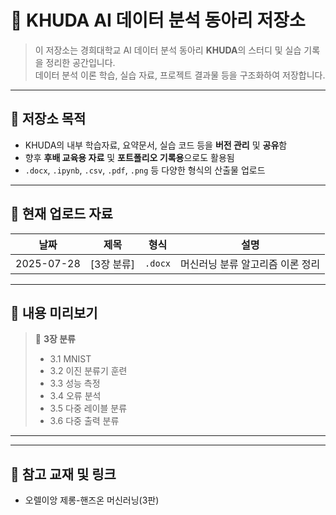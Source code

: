 # 🤖 KHUDA AI 데이터 분석 동아리 저장소

> 이 저장소는 경희대학교 AI 데이터 분석 동아리 **KHUDA**의 스터디 및 실습 기록을 정리한 공간입니다.  
> 데이터 분석 이론 학습, 실습 자료, 프로젝트 결과물 등을 구조화하여 저장합니다.

---

## 📌 저장소 목적

- KHUDA의 내부 학습자료, 요약문서, 실습 코드 등을 **버전 관리** 및 **공유**함
- 향후 **후배 교육용 자료** 및 **포트폴리오 기록용**으로도 활용됨
- `.docx`, `.ipynb`, `.csv`, `.pdf`, `.png` 등 다양한 형식의 산출물 업로드

---

## 📂 현재 업로드 자료

| 날짜 | 제목 | 형식 | 설명 |
|------|------|------|------|
| 2025-07-28 | [3장 분류] | `.docx` | 머신러닝 분류 알고리즘 이론 정리 |

---

## 🧾 내용 미리보기

> 📄 **3장 분류**  
> - 3.1 MNIST
> - 3.2 이진 분류기 훈련
> - 3.3 성능 측정
> - 3.4 오류 분석
> - 3.5 다중 레이블 분류
> - 3.6 다중 출력 분류


---


---

## 🧠 참고 교재 및 링크

- 오렐이앙 제롱-핸즈온 머신러닝(3판)

